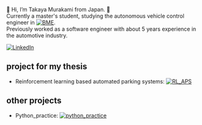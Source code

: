 👋 Hi, I’m Takaya Murakami from Japan. 🗾  
Currently a master's student, studying the autonomous vehicle control engineer in [![BME]()](https://transportation.bme.hu/msc-programmes/applicants/autonomous-vehicle-control-engineering-master-msc/).  
Previously worked as a software engineer with about 5 years experience in the automotive industry.

[![LinkedIn](https://img.shields.io/badge/LinkedIn-profile-blue)](www.linkedin.com/in/takaya-murakami-062a29232)

## project for my thesis
- Reinforcement learning based automated parking systems: [![RL_APS]()](https://github.com/taka-rl/RL_APS)

## other projects
- Python_practice: [![python_practice]()](https://github.com/taka-rl/python_practice)


<!---
taka-rl/taka-rl is a ✨ special ✨ repository because its `README.md` (this file) appears on your GitHub profile.
You can click the Preview link to take a look at your changes.
--->
